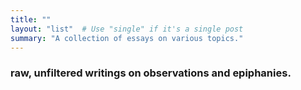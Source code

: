 ```yaml
---
title: ""
layout: "list"  # Use "single" if it's a single post
summary: "A collection of essays on various topics."
---
```


### raw, unfiltered writings on observations and epiphanies.

